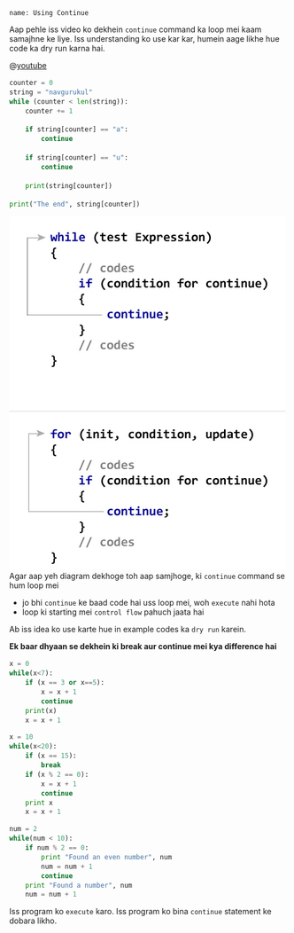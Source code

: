 ```ngMeta
name: Using Continue
```

Aap pehle iss video ko dekhein `continue` command ka loop mei kaam samajhne ke liye. Iss understanding ko use kar kar, humein aage likhe hue code ka dry run karna hai.

@[youtube](https://www.youtube.com/watch?v=rOfNF7gj5t0)

```python
counter = 0
string = "navgurukul"
while (counter < len(string)):
    counter += 1

    if string[counter] == "a":
        continue

    if string[counter] == "u":
        continue
    
    print(string[counter])

print("The end", string[counter])
```


![How Continue Statements Work!](assets/how-continue-statement-works.jpg)
Agar aap yeh diagram dekhoge toh aap samjhoge, ki `continue` command se hum loop mei
- jo bhi `continue` ke baad code hai uss loop mei, woh `execute` nahi hota
- loop ki starting mei `control flow` pahuch jaata hai

Ab iss idea ko use karte hue in example codes ka `dry run` karein.

__Ek baar dhyaan se dekhein ki break aur continue mei kya difference hai__

```python
x = 0
while(x<7):
    if (x == 3 or x==5):
        x = x + 1
        continue
    print(x)
    x = x + 1
```

```python
x = 10
while(x<20):
    if (x == 15):
        break
    if (x % 2 == 0):
        x = x + 1
        continue
    print x
    x = x + 1
```

```python
num = 2
while(num < 10):
    if num % 2 == 0:
        print "Found an even number", num
        num = num + 1
        continue
    print "Found a number", num
    num = num + 1
```
Iss program ko `execute` karo. Iss program ko bina `continue` statement ke dobara likho.

